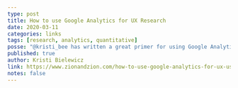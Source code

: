 ```yaml
---
type: post
title: How to use Google Analytics for UX Research
date: 2020-03-11
categories: links
tags: [research, analytics, quantitative]
posse: "@kristi_bee has written a great primer for using Google Analytics for UX research."
published: true
author: Kristi Bielewicz
link: https://www.zionandzion.com/how-to-use-google-analytics-for-ux-user-experience-research/
notes: false
---
```

